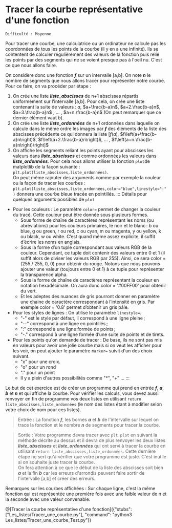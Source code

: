 # Tracer la courbe représentative d'une fonction
`Difficulté : Moyenne`

Pour tracer une courbe, une calculatrice ou un ordinateur ne calcule pas les coordonnées de tous les points de la courbe (il y en a une infinité). Ils se contentent de calculer régulièrement des valeurs de la fonction puis relie les points par des segments qui ne se voient presque pas à l'oeil nu. C'est ce que nous allons faire.

On considère donc une fonction ***f*** sur un intervalle [a,b]. On note ***n*** le nombre de segments que nous allons tracer pour représenter notre courbe.
Pour ce faire, on va procéder par étape :
1. On crée une liste ***liste_abscisses*** de n+1 abscisses répartis uniformément sur l'intervalle [a,b]. Pour cela, on crée une liste contenant la suite de valeurs : $`a`$, $`a+\frac{b-a}n`$, $`a+2.\frac{b-a}n`$, $`a+3.\frac{b-a}n`$ , ... ,  $`a+n.\frac{b-a}n`$ (On peut remarquer que ce dernier élément vaut $`b`$).
2. On crée une liste ***liste_ordonnées*** de n+1 ordonnées dans laquelle on calcule dans le même ordre les images par ***f*** des éléments de la liste des abscisses précédente ce qui donnera la liste $`\left[ f(a)`$, $`f\left(a+\frac{b-a}n\right)`$, $`f\left(a+2.\frac{b-a}n\right)`$, ... ,  $`f\left(a+n.\frac{b-a}n\right)\right]`$ 
3. On affiche les segments reliant les points ayant pour abscisses les valeurs dans ***liste_abscisses*** et comme ordonnées les valeurs dans ***liste_ordonnées***. Pour cela nous allons utiliser la fonction `plot`de matplotlib de la façon suivante : `plt.plot(liste_abscisses,liste_ordonnées)`.  
On peut même rajouter des arguments comme par exemple la couleur ou la façon de tracer les courbes :  
`plt.plot(liste_abscisses,liste_ordonnées,color="blue",linestyle=":")` donnera une courbe bleue tracée en pointillés.
::: Détails pour quelques arguments possibles de `plot`
+ Pour les couleurs : Le paramètre `color=` permet de changer la couleur du tracé. Cette couleur peut être donnée sous plusieurs formes.
    - Sous forme de chaîne de caractères représentant les noms (ou abréviations) pour les couleurs primaires, le noir et le blanc : b ou blue, g ou green, r ou red, c ou cyan, m ou magenta, y ou yellow, k ou black, w ou white. C’est quand même assez explicite, il suffit d’écrire les noms en anglais.
    - Sous la forme d’un tuple correspondant aux valeurs RGB de la couleur. Cependant, ce tuple doit contenir des valeurs entre 0 et 1 (il suffit alors de diviser les valeurs RGB par 255). Ainsi, ce sera color = (255 / 255, 0, 0) pour obtenir du rouge. Notons que nous pouvons ajouter une valeur (toujours entre 0 et 1) à ce tuple pour représenter la transparence alpha.
    - Sous la forme de chaîne de caractères représentant la couleur en notation hexadécimale. On aura donc color = '#00FF00' pour obtenir du vert.
    - Et les adeptes des nuances de gris pourront donner en paramètre une chaine de caractère correspondant à l’intensité en gris. Par exemple color = '0.8' permet d’obtenir un gris pâle.
+ Pour les styles de lignes : On utilise le paramètre `linestyle=`.
    - "-" est le style par défaut, il correspond à une ligne pleine ;
    - "--" correspond à une ligne en pointillés ;
    - ":" correspond à une ligne formée de points ;
    - "-." correspond à une ligne formée d’une suite de points et de tirets.
+ Pour les points qu'on demande de tracer : De base, ils ne sont pas mis en valeurs pour avoir une jolie courbe mais si on veut les afficher pour les voir, on peut ajouter le paramètre `marker=` suivit d'un des choix suivant.
    - "x" pour une croix.
    - "o" pour un rond
    - "." pour un point
    - Il y a plein d'autres possibilités comme "*", "+" ... 
:::

Le but de cet exercice est de créer un programme qui prend en entrée ***f***, ***a***, ***b*** et ***n*** et qui affiche la courbe. Pour vérifier les calculs, vous devez aussi renvoyer en fin de programme vos deux listes en utilisant `return liste_abscisses,liste_ordonnées` (le nom des listes étant à modifier selon votre choix de nom pour ces listes).

> Entrée : La fonction ***f***, les bornes ***a*** et ***b*** de l'intervalle sur lequel on trace la fonction et le nombre ***n*** de segments pour tracer la courbe.

> Sortie : Votre programme devra tracer avec `plt.plot` en suivant la méthode décrite au dessus et il devra de plus renvoyer les deux listes ***liste_abscisses*** et ***liste_ordonnées*** qui ont servi à tracer la courbe en utilisant `return liste_abscisses,liste_ordonnées`. Cette dernière étape ne sert qu'à vérifier que votre programme est juste. C'est inutile si on souhaite juste tracer la courbe.  
> On fera attention à ce que le début de la liste des abscisses soit bien ***a*** et la fin ***b*** car les erreurs d'arrondis peuvent faire sortir de l'intervalle [a,b] et créer des erreurs.

Remarques sur les courbes affichées : Sur chaque ligne, c'est la même fonction qui est représentée une première fois avec une faible valeur de n et la seconde avec une valeur convenable.

@[Tracer la courbe représentative d'une fonction]({"stubs": ["Les_listes/Tracer_une_courbe.py"], "command": "python3 Les_listes/Tracer_une_courbe_Test.py"})
